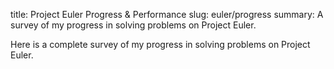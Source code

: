title: Project Euler Progress & Performance
slug: euler/progress
summary: A survey of my progress in solving problems on Project Euler.

Here is a complete survey of my progress in solving problems on Project Euler.